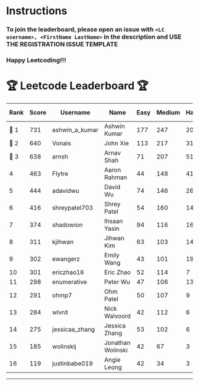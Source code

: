 # Instructions
### To join the leaderboard, please open an issue with `<LC username>, <FirstName LastName>` in the description and USE THE REGISTRATION ISSUE TEMPLATE
### Happy Leetcoding!!!


# 🏆 Leetcode Leaderboard 🏆

| Rank | Score | Username       | Name | Easy | Medium | Hard | Problems Solved |
|------|----------------|-----------------|-------------------|--------------|--------------|--------------|--------------|
| 🥇 1 | 731 | ashwin_a_kumar | Ashwin Kumar | 177 | 247 | 20 | 444 |
| 🥈 2 | 640 | Vonais | John Xie | 113 | 217 | 31 | 361 |
| 🥉 3 | 638 | arnsh | Arnav Shah | 71 | 207 | 51 | 329 |
| 4 | 463 | Flytre | Aaron Rahman | 44 | 148 | 41 | 233 |
| 5 | 444 | adavidwu | David Wu | 74 | 146 | 26 | 246 |
| 6 | 416 | shreypatel703 | Shrey Patel | 54 | 160 | 14 | 228 |
| 7 | 374 | shadowion | Ihsaan Yasin | 94 | 116 | 16 | 226 |
| 8 | 311 | kjihwan | Jihwan Kim | 63 | 103 | 14 | 180 |
| 9 | 302 | ewangerz | Emily Wang | 43 | 101 | 19 | 163 |
| 10 | 301 | ericzhao16 | Eric Zhao | 52 | 114 | 7 | 173 |
| 11 | 298 | enumerative | Peter Wu | 47 | 106 | 13 | 166 |
| 12 | 291 | ohmp7 | Ohm Patel | 50 | 107 | 9 | 166 |
| 13 | 284 | wlvrd | Nick Walvoord | 42 | 112 | 6 | 160 |
| 14 | 275 | jessicaa_zhang | Jessica Zhang | 53 | 102 | 6 | 161 |
| 15 | 185 | wolinskij | Jonathan Wolinski | 42 | 67 | 3 | 112 |
| 16 | 119 | justinbabe019 | Angie Leong | 42 | 34 | 3 | 79 |
---